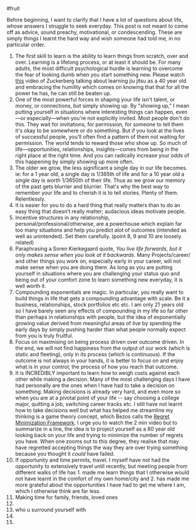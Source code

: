 #fruit 

Before beginning, I want to clarify that I have a lot of questions about life, whose answers I struggle to seek everyday. This post is not meant to come off as advice, sound preachy, motivational, or condescending. These are simply things I learnt the hard way and wish someone had told me, in no particular order.

1. The first skill to learn is the ability to learn things from scratch, over and over. Learning is a lifelong process, or at least it should be. For many adults, the most difficult psychological hurdle is learning to overcome the fear of looking dumb when you start something new. Please watch [this](https://www.youtube.com/watch?v=qGAnLnvOTlM&ab_channel=LexClips) video of Zuckerberg talking about learning jiu jitsu as a 40 year old and embracing the humility which comes on knowing that that for all the power he has, he can still be beaten up. 
3. One of the most powerful forces in shaping your life isn't talent, or money, or connections, but simply showing up. By "showing up," I mean putting yourself in situations where interesting things can happen, even—or especially—when you're not explicitly invited. Most people don't do this. They wait for invitations, for permission, for someone to tell them it's okay to be somewhere or do something. But if you look at the lives of successful people, you'll often find a pattern of them not waiting for permission. The world tends to reward those who show up. So much of life—opportunities, relationships, insights—comes from being in the right place at the right time. And you can radically increase your odds of this happening by simply showing up more often. 
4. The older we grow, the less significant a single day in our life becomes. ie: for a 1 year old, a single day is 1/365th of life and for a 10 year old a single day is worth 1/3650th of their life. Thus as we grow our memory of the past gets blurrier and blurrier. That's why the best way to remember your life and to cherish it is to tell stories. Plenty of them. Relentlessly.
5. It is easier for you to do a hard thing that really matters than to do an easy thing that doesn’t really matter; audacious ideas motivate people.
6. Incentive structures in any relationship, personal/professional/otherwise, are a powerhouse which explain far too many situations and help you predict alot of outcomes (intended as well as unintended). Set them carefully. (point 8, 9 and 10 are loosely related)
7. Paraphrasing a Soren Kierkegaard quote, _You live life forwards, but it only makes sense when you look at it backwards._ Many Projects/career/ and other things you work on, especially early in your career, will not make sense when you are doing them. As long as you are putting yourself in situations where you are challenging your status quo and being out of your comfort zone to learn something new everyday, it is well worth it.  
8. Compounding exponentials are magic. In particular, you really want to build things in life that gets a compounding advantage with scale. Be it a business, relationships, stock portfolios etc etc. I am only 21 years old so I have barely seen any effects of compounding in my life so far other than perhaps in relationships with people, but the idea of exponentially growing value derived from meaningful areas of live by spending the early days by simply pushing harder than what people normally expect from you is truly fruitful.  
9. Focus on maximising on being process driven over outcome driven. In the end, we will not find happiness from the output of our work (which is static and fleeting), only in its process (which is continuous). If the outcome is not always in your hands, it is better to focus on and enjoy what is in your control; the process of how you reach that outcome. 
10. It is INCREDIBLY important to learn how to weigh costs against each other while making a decision. Many of the most challenging days I have had personally are the ones when I have had to take a decision on something. Making decisions is already very hard, and even more so when you are at a pivotal point of your life --  say choosing a college major, quitting a job, switching career tracks etc. I still have not learnt how to take decisions well but what has helped me streamline my thinking is a game theory concept, which Bezos calls the [Regret Minimization Framework](https://www.youtube.com/watch?v=jwG_qR6XmDQ&pp=ygUdcmVncmV0IG1pbmltaXphdGlvbiBmcmFtZXdvcms%3D). I urge you to watch the 2  min video but to summarize in a line, the idea is to project yourself as a 80 year old looking back on your life and trying to minimize the number of regrets you have. When one zooms out to this degree, they realise that may have regretted accepting things the way they are over trying something because you thought it _could_ have failed. 
11. If opportunity and time permits, travel. I myself have not had the opportunity to extensively travel until recently, but meeting people from different walks of life has 1. made me learn things that I otherwise would not have learnt in the comfort of my own home/city and 2. has made me more grateful about the opportunities I have had to get me where I am, which I otherwise think are far less.   
13. Making time for family, friends, loved ones
14. 
15. who u surround yourself with
16. 
17. 